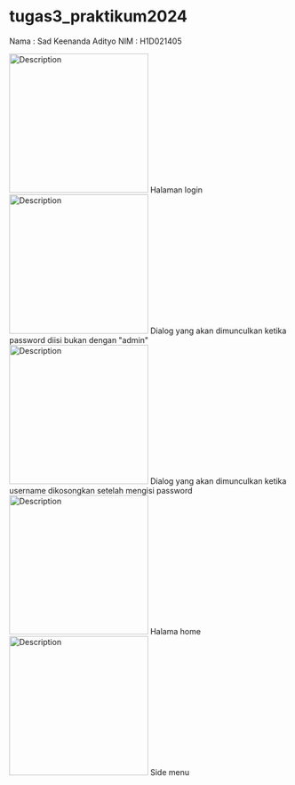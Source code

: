 # tugas3_praktikum2024

Nama   : Sad Keenanda Adityo
NIM    : H1D021405

<img src="https://github.com/user-attachments/assets/d5fb1253-d6b6-4729-b490-5d13276387f9" alt="Description" width="250" />
Halaman login
<img src="https://github.com/user-attachments/assets/babf3fca-0fc7-4c96-b0d6-ea50266fd59e" alt="Description" width="250" />
Dialog yang akan dimunculkan ketika password diisi bukan dengan "admin"
<img src="https://github.com/user-attachments/assets/9250fcfe-83f9-42cf-9d20-aedabbc5649e" alt="Description" width="250" />
Dialog yang akan dimunculkan ketika username dikosongkan setelah mengisi password
<img src="https://github.com/user-attachments/assets/0c84d602-5a31-4695-9964-a73ee0180f18" alt="Description" width="250" />
Halama home
<img src="https://github.com/user-attachments/assets/8f3b6adc-b07d-4fa8-b755-2765ca8ddeb3" alt="Description" width="250" />
Side menu

